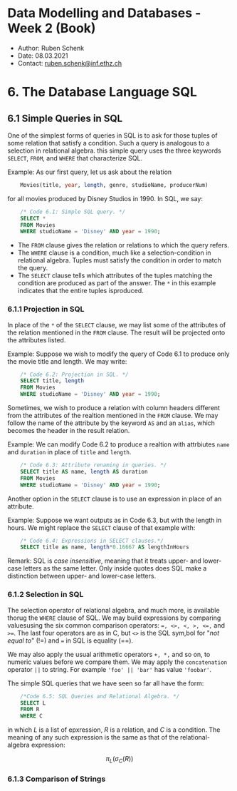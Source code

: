 # Data Modelling and Databases - Week 2 (Book)
- Author: Ruben Schenk
- Date: 08.03.2021
- Contact: ruben.schenk@inf.ethz.ch


# 6. The Database Language SQL
## 6.1 Simple Queries in SQL
One of the simplest forms of queries in SQL is to ask for those tuples of some relation that satisfy a condition. Such a query is analogous to a selection in relational algebra. this simple query uses the three keywords `SELECT`, `FROM`, and `WHERE` that characterize SQL.

Example: As our first query, let us ask about the relation

```sql
    Movies(title, year, length, genre, studioName, producerNum)
```
for all movies produced by Disney Studios in 1990. In SQL, we say:

```sql
    /* Code 6.1: Simple SQL query. */
    SELECT *
    FROM Movies
    WHERE studioName = 'Disney' AND year = 1990;
```

- The `FROM` clause gives the relation or relations to which the query refers.
- The `WHERE` clause is a condition, much like a selection-condition in relational algebra. Tuples must satisfy the condition in order to match the query.
- The `SELECT` clause tells which attributes of the tuples matching the condition are produced as part of the answer. The `*` in this example indicates that the entire tuples isproduced.

### 6.1.1 Projection in SQL
In place of the `*` of the `SELECT` clause, we may list some of the attributes of the relation mentioned in the `FROM` clause. The result will be projected onto the attributes listed.

Example: Suppose we wish to modify the query of Code 6.1 to produce only the movie title and length. We may write:

```sql
    /* Code 6.2: Projection in SQL. */
    SELECT title, length
    FROM Movies
    WHERE studioName = 'Disney' AND year = 1990;
```

Sometimes, we wish to produce a relation with column headers different from the attributes of the realtion mentioned in the `FROM` clause. We may follow the name of the attribute by the keyword `AS` and an `alias`, which becomes the header in the result relation.

Example: We can modify Code 6.2 to produce a realtion with attrbiutes `name` and `duration` in place of `title` and `length`.

```sql
    /* Code 6.3: Attribute renaming in queries. */
    SELECT title AS name, length AS duration
    FROM Movies
    WHERE studioName = 'Disney' AND year = 1990;
```

Another option in the `SELECT` clause is to use an expression in place of an attribute.

Example: Suppose we want outputs as in Code 6.3, but with the length in hours. We might replace the `SELECT` clause of that example with:

```sql
    /* Code 6.4: Expressions in SELECT clauses.*/
    SELECT title as name, length*0.16667 AS lengthInHours
```

Remark: SQL is *case insensitive*, meaning that it treats upper- and lower-case letters as the same letter. Only inside quotes does SQL make a distinction between upper- and lower-case letters.

### 6.1.2 Selection in SQL
The selection operator of relational algebra, and much more, is available thorug the `WHERE` clause of SQL. We may build expressions by comparing valuesusing the six common comparison operators: `=, <>, <, >, <=,` and `>=`. The last four operators are as in C, but `<>` is the SQL sym,bol for "*not equal to*" (!=) and `=` in SQL is equality (==).

We may also apply the usual arithmetic operators `+, *,` and so on, to numeric values before we compare them. We may apply the `concatenation` operator `||` to string. For example `'foo' || 'bar'` has value `'foobar'`.

The simple SQL queries that we have seen so far all have the form:

```sql
    /*Code 6.5: SQL Queries and Relational Algebra. */
    SELECT L
    FROM R
    WHERE C
```

in which $L$ is a list of epxression, $R$ is a relation, and $C$ is a condition. The meaning of any such expression is the same as that of the relational-algebra expression:

$$\pi_L(\sigma_C(R))$$

### 6.1.3 Comparison of Strings

